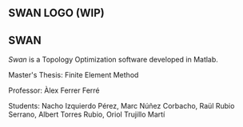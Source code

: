 ## SWAN LOGO (WIP) ##

## SWAN ## 

_Swan_ is a Topology Optimization software developed in Matlab.



Master's Thesis: Finite Element Method

Professor:  Àlex Ferrer Ferré

Students:   Nacho Izquierdo Pérez, Marc Núñez Corbacho, Raül Rubio Serrano, Albert Torres Rubio, Oriol Trujillo Martí
